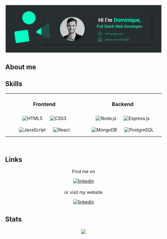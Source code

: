 <img src="/img/frame.png" alt="Cover with details about author">

## About me

## Skills

<table align="center" width="70%"><tr><td valign="top" width="30%">
  

  <h3 align="center">Frontend</h3>
  
  <div align="center">  
    <img style="margin: 10px" src="https://profilinator.rishav.dev/skills-assets/html5-original-wordmark.svg" alt="HTML5" height="50" />  
    <img style="margin: 10px" src="https://profilinator.rishav.dev/skills-assets/css3-original-wordmark.svg" alt="CSS3" height="50" />  
    <img style="margin: 10px" src="https://profilinator.rishav.dev/skills-assets/javascript-original.svg" alt="JavaScript" height="50" />  
    <img style="margin: 10px" src="https://profilinator.rishav.dev/skills-assets/react-original-wordmark.svg" alt="React" height="50" />  
  </div>
</td><td valign="top" width="30%">
  
  <h3 align="center">Backend</h3>
  
  <div align="center">  
  <img style="margin: 10px" src="https://profilinator.rishav.dev/skills-assets/nodejs-original-wordmark.svg" alt="Node.js" height="50" /> 
  <img style="margin: 10px" src="https://profilinator.rishav.dev/skills-assets/express-original-wordmark.svg" alt="Express.js" height="50" /> 
  <img style="margin: 10px" src="https://profilinator.rishav.dev/skills-assets/mongodb-original-wordmark.svg" alt="MongoDB" height="50" />  
  <img style="margin: 10px" src="https://profilinator.rishav.dev/skills-assets/postgresql-original-wordmark.svg" alt="PostgreSQL" height="50" /> 
  </div>
</td></tr></table>  

<br/>  


<!--
<div>
<img width="500px" border-radius="30px" src="/img/skills.gif" alt="moving text that represent different skills like React, nodejs, JavaScript and CSS3">
</div>
-->


## Links

<div align="center">
  <p>Find me on </p>
  <a href="https://linkedin.com/in/dev-dominique-burger" target="_blank">
  <img src=https://img.shields.io/badge/linkedin-%231E77B5.svg?&style=for-the-badge&logo=linkedin&logoColor=white alt=linkedin style="margin-bottom: 5px;" />
  </a>
 <br>
 <p> or visit my website </p> 
    <a href="https://dev-burger.com" target="_blank">
  <img src=https://img.shields.io/badge/Website-46a2f1.svg?&style=for-the-badge&logo=Google-Chrome&logoColor=white&link=https://dev-burger.com alt=linkedin style="margin-bottom: 5px;" />
  </a>
  </div>

## Stats

<p align=center>  
  <img align=center src="https://github-readme-stats.vercel.app/api?username=d-burger&show_icons=true&title_color=00ffc2&bg_color=282e2f&icon_color=00ffc2&text_color=FFFFFF">
</p>

<!-- <img align=center src="https://visitor-badge.glitch.me/badge?page_id=d-burger.d-burger">
-->

<!--
**d-burger/d-burger** is a ✨ _special_ ✨ repository because its `README.md` (this file) appears on your GitHub profile.

Here are some ideas to get you started:

- 🔭 I’m currently working on ...
- 🌱 I’m currently learning ...
- 👯 I’m looking to collaborate on ...
- 🤔 I’m looking for help with ...
- 💬 Ask me about ...
- 📫 How to reach me: ...
- 😄 Pronouns: ...
- ⚡ Fun fact: ...
-->
